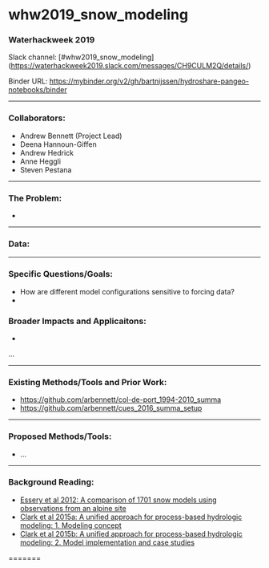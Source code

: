 # whw2019_snow_modeling

### Waterhackweek 2019

Slack channel: [#whw2019_snow_modeling] (https://waterhackweek2019.slack.com/messages/CH9CULM2Q/details/)

Binder URL: https://mybinder.org/v2/gh/bartnijssen/hydroshare-pangeo-notebooks/binder

---

### Collaborators:
* Andrew Bennett (Project Lead)
* Deena Hannoun-Giffen
* Andrew Hedrick
* Anne Heggli
* Steven Pestana

---

### The Problem:
*

---

### Data:
---

### Specific Questions/Goals:
* How are different model configurations sensitive to forcing data?
*

### Broader Impacts and Applicaitons:
*
...


---

### Existing Methods/Tools and Prior Work:
* https://github.com/arbennett/col-de-port_1994-2010_summa
* https://github.com/arbennett/cues_2016_summa_setup


---

### Proposed Methods/Tools:
* ...

---

### Background Reading:
* [Essery et al 2012: A comparison of 1701 snow models using observations from an alpine site](https://depts.washington.edu/mtnhydr/snowschool/Essery_2013.pdf)
* [Clark et al 2015a: A unified approach for process-based hydrologic modeling: 1. Modeling concept](https://agupubs.onlinelibrary.wiley.com/doi/epdf/10.1002/2015WR017198)
* [Clark et al 2015b: A unified approach for process-based hydrologic modeling: 2. Model implementation and case studies](https://agupubs.onlinelibrary.wiley.com/doi/10.1002/2015WR017200)

=======
